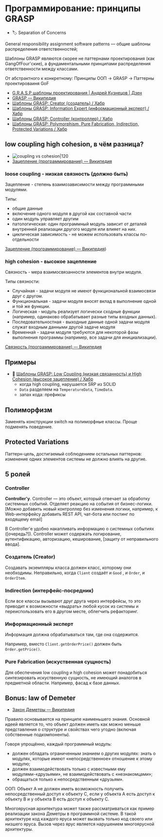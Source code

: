 # Программирование: принципы GRASP

- :label: Separation of Concerns

General responsibility assignment software patterns — общие шаблоны распределения ответственностей;

Шаблоны GRASP являются скорее не паттернами проектирования (как GangOfFour'ские), а фундаментальными принципами распределения ответственности между классами.

От абстрактного к конкретному:
Принципы ООП -> GRASP -> Паттерны проектироваиня GoF

- [G.R.A.S.P шаблоны проектирования | Андрей Кузнецов | Дзен](https://dzen.ru/a/XvRCZf8NBzkeMJFQ)
- [GRASP — Википедия](https://ru.wikipedia.org/wiki/GRASP)
- [Шаблоны GRASP: Creator (создатель) / Хабр](https://habr.com/ru/companies/otus/articles/505618/)
- [Шаблоны GRASP: Information Expert (информационный эксперт) / Хабр](https://habr.com/ru/companies/otus/articles/491636/)
- [Шаблоны GRASP: Controller (контроллер) / Хабр](https://habr.com/ru/companies/otus/articles/507600/)
- [Шаблоны GRASP: Polymorphism, Pure Fabrication, Indirection, Protected Variations / Хабр](https://habr.com/ru/companies/otus/articles/521476/)

## low coupling high cohesion, в чём разница?

- ![coupling vs cohesion|120](https://upload.wikimedia.org/wikipedia/commons/0/09/CouplingVsCohesion.svg)
- [Зацепление (программирование) — Википедия](https://ru.wikipedia.org/wiki/%D0%97%D0%B0%D1%86%D0%B5%D0%BF%D0%BB%D0%B5%D0%BD%D0%B8%D0%B5_(%D0%BF%D1%80%D0%BE%D0%B3%D1%80%D0%B0%D0%BC%D0%BC%D0%B8%D1%80%D0%BE%D0%B2%D0%B0%D0%BD%D0%B8%D0%B5))

### loose coupling - низкая связность (должно быть)

Зацепление - степень взаимозависимости между программными модулями.

Типы:
- общие данные
- включение одного модуля в другой как составной части
- один модуль управляет другим
- патологическая: один программный модуль зависит от деталей внутренней реализации другого модуля или влияет на них.
- циклическая зависимость - не можем использовать классы по-отдельности

[Зацепление (программирование) — Википедия](https://ru.wikipedia.org/wiki/Зацепление_%28программирование%29))

### high cohesion - высокое зацепление

Связность - мера взаимосвязанности элементов внутри модуля.

Типы связности:

- Случайная - задачи модуля не имеют функциональной взаимосвязи друг с другом.
- Функциональная - задачи модуля вносят вклад в выполнение одной и той же функции.
- Логическая - модуль реализует логически сходные функции (например, одинаково обрабатывает разные типы входных данных).
- Последовательностная - выходные данные одной задачи модуля служат входным данными другой задаче модуля
- Временна́я - задачи модуля требуются для некоторой фазы выполнения программы (например, все задачи для инициализации).

[Связность (программирование) — Википедия](https://ru.wikipedia.org/wiki/Связность_%28программирование%29)

## Примеры

- :newspaper: [Шаблоны GRASP: Low Coupling (низкая связанность) и High Cohesion (высокое зацепление) / Хабр](https://habr.com/ru/companies/otus/articles/505852/)
	- когда high coupling, нарушается SRP из SOLID
	- `Data` разделяем на `TemperatureData`, `TimeData`.
	- запах кода: префиксы

## Полиморфизм

Заменять конструкции switch на полиморфные классы. Проще подменять поведение.

## Protected Variations

Паттерн-цель, достигаемый соблюдением остальных паттернов: изменение одних элементов системы не должно влиять на другие.

## 5 ролей

### Controller

**Controller'у**. Controller — это объект, который отвечает за обработку системных событий. Отделяет реакцию на события от бизнес-логики. \[Можно добавить новый контроллер без изменения логики, например, к Web-интерфейсу добавить REST API, чат-бота или постинг по входящему email\]

В Controller'е удобно накапливать информацию о системных событиях (\[очередь?\]). Controller может содержать логирование, аутентификацию, авторизацию, кеширование, \[защиту от неправильного ввода\].

### Создатель (Creator)

Создавать экземпляры класса должен класс, которому они необходимы. Неправильно, когда `Client` создаёт и `Good` , и `Order`, и `OrderItem`.

### Indirection (интерфейс-посредник)

Если все классы вызывают друг друга через интерфейсы, то это приводит к возможности «выдрать» любой кусок из системы и переиспользовать его в другом месте, облегчить рефакторинг.

### Информационный эксперт

Информация должна обрабатываться там, где она содержится.

Например, вместо `Client.getOrderPrice()` должен быть `Order.getPrice()`.

### Pure Fabrication (искуственная сущность)

Для обеспечения low coupling и high cohesion может понадобиться синтезировать искуственную сущность, не имеющий аналогов в предметной области. Например, фасад к базе данных.

## Bonus: law of Demeter

- [Закон Деметры — Википедия](https://ru.wikipedia.org/wiki/Закон_Деметры)

Правило основывается на принципе наименьшего знания. Основной идеей является то, что объект должен иметь как можно меньше представления о структуре и свойствах чего угодно (включая собственные подкомпоненты).

Говоря упрощённо, каждый программный модуль:
- должен обладать ограниченным знанием о других модулях: знать о модулях, которые имеют «непосредственное» отношение к этому модулю;
- должен взаимодействовать только с известными ему модулями-«друзьями», не взаимодействовать с «незнакомцами»;
- обращаться только к непосредственным «друзьям».

ООП: Объект A не должен иметь возможность получить непосредственный доступ к объекту C, если у объекта A есть доступ к объекту B и у объекта B есть доступ к объекту C.

Многоярусная архитектура может также рассматриваться как пример реализации закона Деметры в программной системе. В такой архитектуре код каждого яруса может вызвать только код своего или низшего яруса. Вызов через ярус является нарушением многоярусной архитектуры.